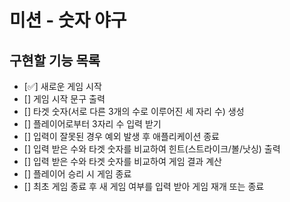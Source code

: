 # 미션 - 숫자 야구

## 구현할 기능 목록
+ [✅] 새로운 게임 시작
+ [] 게임 시작 문구 출력
+ [] 타겟 숫자(서로 다른 3개의 수로 이루어진 세 자리 수) 생성
+ [] 플레이어로부터 3자리 수 입력 받기
+ [] 입력이 잘못된 경우 예외 발생 후 애플리케이션 종료
+ [] 입력 받은 수와 타겟 숫자를 비교하여 힌트(스트라이크/볼/낫싱) 출력
+ [] 입력 받은 수와 타겟 숫자를 비교하여 게임 결과 계산
+ [] 플레이어 승리 시 게임 종료
+ [] 최초 게임 종료 후 새 게임 여부를 입력 받아 게임 재개 또는 종료